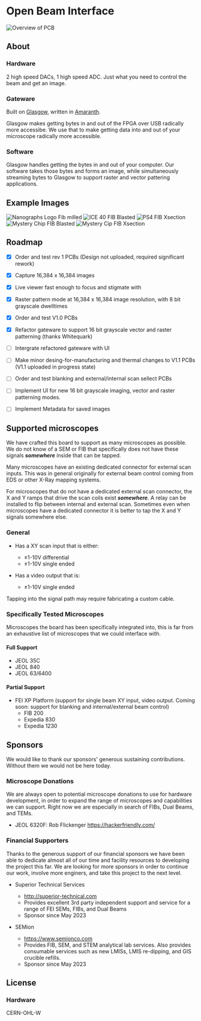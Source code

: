 # Open Beam Interface
![Overview of PCB](Images/Open%20Beam%20Interface%20Product%20Front.jpeg)
## About
### Hardware
2 high speed DACs, 1 high speed ADC. Just what you need to control the beam and get an image.

### Gateware
Built on [Glasgow](https://glasgow-embedded.org/), written in [Amaranth](https://amaranth-lang.org).

Glasgow makes getting bytes in and out of the FPGA over USB radically more accessibe. We use that to make getting data into and out of your microscope radically more accessible.

### Software
Glasgow handles getting the bytes in and out of your computer. Our software takes those bytes and forms an image, while simultaneously streaming bytes to Glasgow to support raster and vector pattering applications.

## Example Images
![Nanographs Logo Fib milled](Images/Nanographs%20Logo%20FIB%20Milled%20-%201.jpeg)
![ICE 40 FIB Blasted](Images/ICE40%20FIB%20Blasted%20-%201.jpeg)
![PS4 FIB Xsection](Images/PS4%20FIB%20Xsection.jpg)
![Mystery Chip FIB Blasted](Images/Mystery%20Chip%20FIB%20Blasted%20-%201.jpeg)
![Mystery Cip FIB Xsection](Images/Mystery%20Chip%20FIB%20X-Section%20-%201.jpeg)

## Roadmap

- [X] Order and test rev 1 PCBs (Design not uploaded, required significant rework)
- [X] Capture 16,384 x 16,384 images
- [X] Live viewer fast enough to focus and stigmate with
- [X] Raster pattern mode at 16,384 x 16,384 image resolution, with 8 bit grayscale dwelltimes
- [X] Order and test V1.0 PCBs 
- [x] Refactor gateware to support 16 bit grayscale vector and raster patterning (thanks Whitequark)
- [ ] Intergrate refactored gateware with UI
- [ ] Make minor desing-for-manufacturing and thermal changes to V1.1 PCBs (V1.1 uploaded in progress state)
- [ ] Order and test blanking and external/internal scan sellect PCBs
- [ ] Implement UI for new 16 bit grayscale imaging, vector and raster patterning modes.
- [ ] Implement Metadata for saved images



## Supported microscopes
We have crafted this board to support as many microscopes as possible. We do not know of a SEM or FIB that specifically does not have these signals ***somewhere*** inside that can be tapped.

Many microscopes have an existing dedicated connector for external scan inputs. This was in general originally for external beam control coming from EDS or other X-Ray mapping systems.

For microscopes that do not have a dedicated external scan connector, the X and Y ramps that drive the scan coils exist ***somewhere***. A relay can be installed to flip between internal and external scan. Sometimes even when microscopes have a dedicated connector it is better to tap the X and Y signals somewhere else.


### General
- Has a XY scan input that is either:
    - ±1-10V differential
    - ±1-10V single ended

- Has a video output that is:
    - ±1-10V single ended

Tapping into the signal path may require fabricating a custom cable.

### Specifically Tested Microscopes
Microscopes the board has been specifically integrated into, this is far from an exhaustive list of microscopes that we could interface with.
#### Full Support
- JEOL 35C
- JEOL 840
- JEOL 63/6400

#### Partial Support
- FEI XP Platform (support for single beam XY input, video output. Coming soon: support for blanking and internal/external beam control)
    - FIB 200
    - Expedia 830
    - Expedia 1230

## Sponsors
We would like to thank our sponsors' generous sustaining contributions. Without them we would not be here today.

### Microscope Donations
We are always open to potential microscope donations to use for hardware development, in order to expand the range of microscopes and capabilities we can support. Right now we are especially in search of FIBs, Dual Beams, and TEMs.

- JEOL 6320F: Rob Flickenger https://hackerfriendly.com/

### Financial Supporters
Thanks to the generous support of our financial sponsors we have been able to dedicate almost all of our time and facility resources to developing the project this far. We are looking for more sponsors in order to continue our work, involve more enginers, and take this project to the next level.

- Superior Technical Services
    - http://superior-technical.com
    - Provides excellent 3rd party independent support and service for a range of FEI SEMs, FIBs, and Dual Beams
    - Sponsor since May 2023

- SEMion
    - https://www.semionco.com
    - Provides FIB, SEM, and STEM analytical lab services. Also provides consumable services such as new LMISs, LMIS re-dipping, and GIS crucible refills.
    - Sponsor since May 2023

## License
### Hardware
CERN-OHL-W

